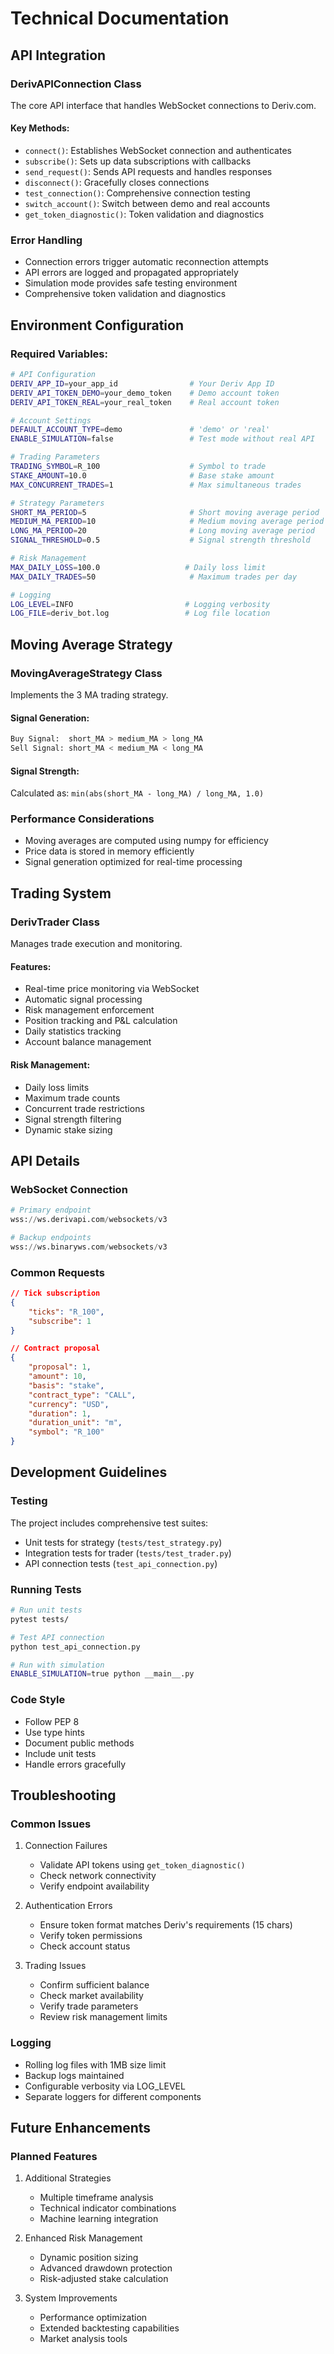 # Technical Documentation

## API Integration

### DerivAPIConnection Class
The core API interface that handles WebSocket connections to Deriv.com.

#### Key Methods:
- `connect()`: Establishes WebSocket connection and authenticates
- `subscribe()`: Sets up data subscriptions with callbacks
- `send_request()`: Sends API requests and handles responses
- `disconnect()`: Gracefully closes connections
- `test_connection()`: Comprehensive connection testing
- `switch_account()`: Switch between demo and real accounts
- `get_token_diagnostic()`: Token validation and diagnostics

### Error Handling
- Connection errors trigger automatic reconnection attempts
- API errors are logged and propagated appropriately
- Simulation mode provides safe testing environment
- Comprehensive token validation and diagnostics

## Environment Configuration

### Required Variables:
```bash
# API Configuration
DERIV_APP_ID=your_app_id                # Your Deriv App ID
DERIV_API_TOKEN_DEMO=your_demo_token    # Demo account token
DERIV_API_TOKEN_REAL=your_real_token    # Real account token

# Account Settings
DEFAULT_ACCOUNT_TYPE=demo               # 'demo' or 'real'
ENABLE_SIMULATION=false                 # Test mode without real API

# Trading Parameters
TRADING_SYMBOL=R_100                    # Symbol to trade
STAKE_AMOUNT=10.0                       # Base stake amount
MAX_CONCURRENT_TRADES=1                 # Max simultaneous trades

# Strategy Parameters
SHORT_MA_PERIOD=5                       # Short moving average period
MEDIUM_MA_PERIOD=10                     # Medium moving average period
LONG_MA_PERIOD=20                       # Long moving average period
SIGNAL_THRESHOLD=0.5                    # Signal strength threshold

# Risk Management
MAX_DAILY_LOSS=100.0                   # Daily loss limit
MAX_DAILY_TRADES=50                     # Maximum trades per day

# Logging 
LOG_LEVEL=INFO                         # Logging verbosity
LOG_FILE=deriv_bot.log                 # Log file location
```

## Moving Average Strategy

### MovingAverageStrategy Class
Implements the 3 MA trading strategy.

#### Signal Generation:
```python
Buy Signal:  short_MA > medium_MA > long_MA
Sell Signal: short_MA < medium_MA < long_MA
```

#### Signal Strength:
Calculated as: `min(abs(short_MA - long_MA) / long_MA, 1.0)`

### Performance Considerations
- Moving averages are computed using numpy for efficiency
- Price data is stored in memory efficiently
- Signal generation optimized for real-time processing

## Trading System

### DerivTrader Class
Manages trade execution and monitoring.

#### Features:
- Real-time price monitoring via WebSocket
- Automatic signal processing
- Risk management enforcement
- Position tracking and P&L calculation
- Daily statistics tracking
- Account balance management

#### Risk Management:
- Daily loss limits
- Maximum trade counts
- Concurrent trade restrictions
- Signal strength filtering
- Dynamic stake sizing

## API Details

### WebSocket Connection
```python
# Primary endpoint
wss://ws.derivapi.com/websockets/v3

# Backup endpoints
wss://ws.binaryws.com/websockets/v3
```

### Common Requests
```json
// Tick subscription
{
    "ticks": "R_100",
    "subscribe": 1
}

// Contract proposal
{
    "proposal": 1,
    "amount": 10,
    "basis": "stake",
    "contract_type": "CALL",
    "currency": "USD",
    "duration": 1,
    "duration_unit": "m",
    "symbol": "R_100"
}
```

## Development Guidelines

### Testing
The project includes comprehensive test suites:
- Unit tests for strategy (`tests/test_strategy.py`)
- Integration tests for trader (`tests/test_trader.py`)
- API connection tests (`test_api_connection.py`)

### Running Tests
```bash
# Run unit tests
pytest tests/

# Test API connection
python test_api_connection.py

# Run with simulation
ENABLE_SIMULATION=true python __main__.py
```

### Code Style
- Follow PEP 8
- Use type hints
- Document public methods
- Include unit tests
- Handle errors gracefully

## Troubleshooting

### Common Issues
1. Connection Failures
   - Validate API tokens using `get_token_diagnostic()`
   - Check network connectivity
   - Verify endpoint availability

2. Authentication Errors
   - Ensure token format matches Deriv's requirements (15 chars)
   - Verify token permissions
   - Check account status

3. Trading Issues
   - Confirm sufficient balance
   - Check market availability
   - Verify trade parameters
   - Review risk management limits

### Logging
- Rolling log files with 1MB size limit
- Backup logs maintained
- Configurable verbosity via LOG_LEVEL
- Separate loggers for different components

## Future Enhancements

### Planned Features
1. Additional Strategies
   - Multiple timeframe analysis
   - Technical indicator combinations
   - Machine learning integration

2. Enhanced Risk Management
   - Dynamic position sizing
   - Advanced drawdown protection
   - Risk-adjusted stake calculation

3. System Improvements
   - Performance optimization
   - Extended backtesting capabilities
   - Market analysis tools